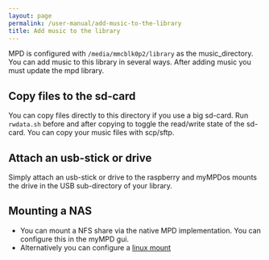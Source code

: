 ```yaml
---
layout: page
permalink: /user-manual/add-music-to-the-library
title: Add music to the library
---
```


MPD is configured with `/media/mmcblk0p2/library` as the music_directory. You can add music to this library in several ways. After adding music you must update the mpd library.

## Copy files to the sd-card

You can copy files directly to this directory if you use a big sd-card. Run `rwdata.sh` before and after copying to toggle the read/write state of the sd-card. You can copy your music files with scp/sftp.

## Attach an usb-stick or drive

Simply attach an usb-stick or drive to the raspberry and myMPDos mounts the drive in the USB sub-directory of your library.

## Mounting a NAS

* You can mount a NFS share via the native MPD implementation. You can configure this in the myMPD gui.
* Alternatively you can configure a [linux mount]({{site.baseurl}}/advacned-topics/mount-a-cifs-or-nfs-share)
